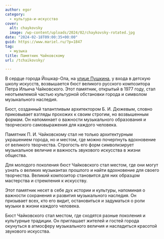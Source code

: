 ```yaml
---
author: egor
category:
  - культура-и-искусство
cover:
  alt: chaykovsky
  image: /wp-content/uploads/2024/02/chaykovsky-rotated.jpg
date: "2024-02-18T09:00:35+00:00"
guid: https://www.mariel.ru/?p=1847
tag:
  - музыка
title: Памятник Чайковскому
url: /tchaikovsky/

---
```

В сердце города Йошкар-Ола, на [улице Пушкина](/pushkin-i-onegin/), у входа в детскую школу искусств, возвышается бюст великого русского композитора Петра Ильича Чайковского. Этот памятник, открытый в 1977 году, стал неотъемлемой частью культурной обстановки города и символом музыкального наследия.

Бюст, созданный талантливым архитектором Б. И. Дюжевым, словно приковывает взгляды прохожих к своим строгим, но возвышенным формам. Он напоминает о важности музыкального образования и творческого самовыражения для каждого человека.

Памятник П. И. Чайковскому стал не только архитектурным украшением города, но и местом, где можно почерпнуть вдохновение от великого творчества. Строгость его форм символизирует музыкальное величие и важность звукового искусства в жизни общества.

Для молодого поколения бюст Чайковского стал местом, где они могут узнать о великих музыкантах прошлого и найти вдохновение для своего творчества. Великий композитор становится для них образцом мастерства и стремления к искусству.

Этот памятник несет в себе дух истории и культуры, напоминая о важности сохранения и развития музыкального наследия. Он призывает всех, кто его видит, остановиться и задуматься о роли музыки в жизни каждого человека.

Бюст Чайковского стал местом, где сходятся разные поколения и культурные традиции. Он приглашает жителей и гостей города окунуться в атмосферу музыкального величия и насладиться красотой звукового искусства.
